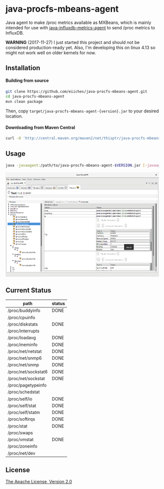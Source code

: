 java-procfs-mbeans-agent
========================

Java agent to make /proc metrics available as MXBeans, which is mainly intended for use with [java-influxdb-metrics-agent](https://github.com/eiiches/java-influxdb-metrics-agent) to send /proc metrics to InfluxDB.

**WARNING** (2017-11-27) I just started this project and should not be considered production-ready yet. Also, I'm developing this on linux 4.13 so might not work well on older kernels for now.

Installation
------------

#### Building from source

```sh
git clone https://github.com/eiiches/java-procfs-mbeans-agent.git
cd java-procfs-mbeans-agent
mvn clean package
```

Then, copy `target/java-procfs-mbeans-agent-{version}.jar` to your desired location.

#### Downloading from Maven Central

```sh
curl -O 'http://central.maven.org/maven2/net/thisptr/java-procfs-mbeans-agent/0.0.1/java-procfs-mbeans-agent-0.0.1.jar'
```

Usage
-----

```sh
java -javaagent:/path/to/java-procfs-mbeans-agent-$VERSION.jar [-javaagent:/path/to/java-influxdb-metrics-agent-0.0.1.jar=/procfs/{namekeys=path},...] ...
```

![visualvm](docs/visualvm.png)

Current Status
--------------

| path                         | status |
|------------------------------|--------|
| /proc/buddyinfo              | DONE   |
| /proc/cpuinfo                |        |
| /proc/diskstats              | DONE   |
| /proc/interrupts             |        |
| /proc/loadavg                | DONE   |
| /proc/meminfo                | DONE   |
| /proc/net/netstat            | DONE   |
| /proc/net/snmp6              | DONE   |
| /proc/net/snmp               | DONE   |
| /proc/net/sockstat6          | DONE   |
| /proc/net/sockstat           | DONE   |
| /proc/pagetypeinfo           |        |
| /proc/schedstat              |        |
| /proc/self/io                | DONE   |
| /proc/self/stat              | DONE   |
| /proc/self/statm             | DONE   |
| /proc/softirqs               | DONE   |
| /proc/stat                   | DONE   |
| /proc/swaps                  |        |
| /proc/vmstat                 | DONE   |
| /proc/zoneinfo               |        |
| /proc/net/dev                |        |

License
-------

[The Apache License, Version 2.0](LICENSE)
